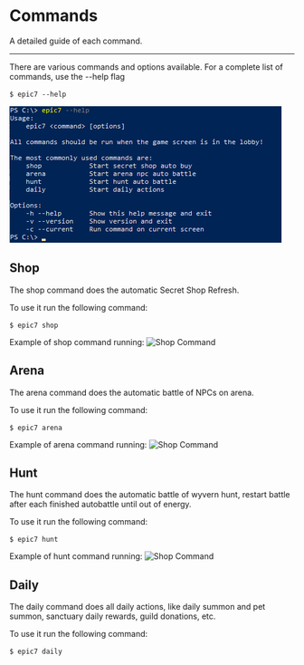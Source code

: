 # Commands

A detailed guide of each command.

---

There are various commands and options available. For a complete list of commands, use the --help flag

```console
$ epic7 --help
```

![Epic7 Bot help command](../img/epic7-help-terminal.png)

## Shop 
The shop command does the automatic Secret Shop Refresh. 

To use it run the following command:

```console
$ epic7 shop
```

Example of shop command running:
![Shop Command](../gif/shop.gif)

## Arena
The arena command does the automatic battle of NPCs on arena. 

To use it run the following command:

```console
$ epic7 arena
```

Example of arena command running:
![Shop Command](../gif/arena.gif)

## Hunt
The hunt command does the automatic battle of wyvern hunt, restart battle after each finished autobattle until out of energy. 

To use it run the following command:

```console
$ epic7 hunt
```

Example of hunt command running:
![Shop Command](../gif/hunt.gif)

## Daily
The daily command does all daily actions, like daily summon and pet summon, sanctuary daily rewards, guild donations, etc.

To use it run the following command:

```console
$ epic7 daily
```